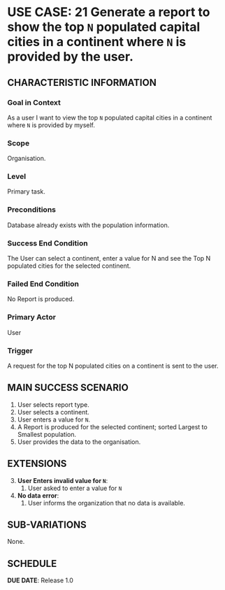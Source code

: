 # USE CASE: 21 Generate a report to show the top `N` populated capital cities in a continent where `N` is provided by the user.
## CHARACTERISTIC INFORMATION

### Goal in Context

As a user I want to view the top `N` populated capital cities in a continent where `N` is provided by myself.

### Scope

Organisation.

### Level

Primary task.

### Preconditions

Database already exists with the population information.

### Success End Condition

The User can select a continent, enter a value for N and see the Top N populated cities for the selected continent. 

### Failed End Condition

No Report is produced.

### Primary Actor

User

### Trigger

A request for the top N populated cities on a continent is sent to the user.

## MAIN SUCCESS SCENARIO

1. User selects report type.
2. User selects a continent.
3. User enters a value for `N`.
4. A Report is produced for the selected continent; sorted Largest to Smallest population.
5. User provides the data to the organisation.

## EXTENSIONS

3. **User Enters invalid value for `N`**:
   1. User asked to enter a value for `N`
4. **No data error**:
   1. User informs the organization that no data is available.

## SUB-VARIATIONS

None.

## SCHEDULE

**DUE DATE**: Release 1.0